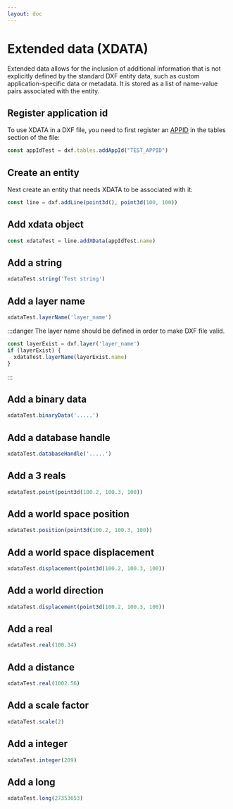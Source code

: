 ```yaml
---
layout: doc
---
```


# Extended data (XDATA)

Extended data allows for the inclusion of additional information that is not explicitly defined by the standard DXF entity data, such as custom application-specific data or metadata. It is stored as a list of name-value pairs associated with the entity.

## Register application id

To use XDATA in a DXF file, you need to first register an [APPID](/guide/tables.html#appid) in the tables section of the file:

```ts
const appIdTest = dxf.tables.addAppId("TEST_APPID")
```

## Create an entity

Next create an entity that needs XDATA to be associated with it:

```ts
const line = dxf.addLine(point3d(), point3d(100, 100))
```

## Add xdata object

```ts
const xdataTest = line.addXData(appIdTest.name)
```

## Add a string
```ts
xdataTest.string('Test string')
```

## Add a layer name
```ts
xdataTest.layerName('layer_name')
```

:::danger
The layer name should be defined in order to make DXF file valid.

```ts
const layerExist = dxf.layer('layer_name')
if (layerExist) {
  xdataTest.layerName(layerExist.name)
}
```
:::

## Add a binary data
```ts
xdataTest.binaryData('.....')
```

## Add a database handle
```ts
xdataTest.databaseHandle('.....')
```

## Add a 3 reals
```ts
xdataTest.point(point3d(100.2, 100.3, 100))
```

## Add a world space position
```ts
xdataTest.position(point3d(100.2, 100.3, 100))
```

## Add a world space displacement
```ts
xdataTest.displacement(point3d(100.2, 100.3, 100))
```

## Add a world direction
```ts
xdataTest.displacement(point3d(100.2, 100.3, 100))
```

## Add a real
```ts
xdataTest.real(100.34)
```

## Add a distance
```ts
xdataTest.real(1002.56)
```

## Add a scale factor
```ts
xdataTest.scale(2)
```

## Add a integer
```ts
xdataTest.integer(209)
```

## Add a long
```ts
xdataTest.long(27353653)
```
